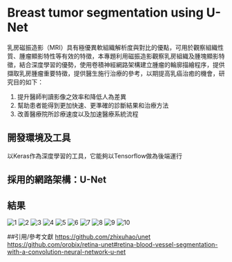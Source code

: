 # Breast tumor segmentation using U-Net
乳房磁振造影（MRI）具有極優異軟組織解析度與對比的優點，可用於觀察組織性質、腫瘤顯影特性等有效的特徵，本專題利用磁振造影觀察乳房組織及腫塊顯影特徵，結合深度學習的優勢，使用卷積神經網路架構建立腫瘤的輪廓描繪程序，提供擷取乳房腫瘤重要特徵，提供醫生施行治療的參考，以期提高乳癌治癒的機會，研究目的如下：

1.	提升醫師判讀影像之效率和降低人為差異
2.	幫助患者能得到更加快速、更準確的診斷結果和治療方法
3.	改善醫療院所診療速度以及加速醫療系統流程

## 開發環境及工具
以Keras作為深度學習的工具，它能夠以Tensorflow做為後端運行

## 採用的網路架構：U-Net

## 結果
![1](https://github.com/tiffanychang0101/breast-tumor-segmentation/blob/master/breast-tumor-segmentation/tumor_segmentation/150_epoches/testcompare1.png)
![2](https://github.com/tiffanychang0101/breast-tumor-segmentation/blob/master/breast-tumor-segmentation/tumor_segmentation/150_epoches/testcompare2.png)
![3](https://github.com/tiffanychang0101/breast-tumor-segmentation/blob/master/breast-tumor-segmentation/tumor_segmentation/150_epoches/testcompare3.png)
![4](https://github.com/tiffanychang0101/breast-tumor-segmentation/blob/master/breast-tumor-segmentation/tumor_segmentation/150_epoches/testcompare4.png)
![5](https://github.com/tiffanychang0101/breast-tumor-segmentation/blob/master/breast-tumor-segmentation/tumor_segmentation/150_epoches/testcompare5.png)
![6](https://github.com/tiffanychang0101/breast-tumor-segmentation/blob/master/breast-tumor-segmentation/tumor_segmentation/150_epoches/testcompare6.png)
![7](https://github.com/tiffanychang0101/breast-tumor-segmentation/blob/master/breast-tumor-segmentation/tumor_segmentation/150_epoches/testcompare7.png)
![8](https://github.com/tiffanychang0101/breast-tumor-segmentation/blob/master/breast-tumor-segmentation/tumor_segmentation/150_epoches/testcompare8.png)
![9](https://github.com/tiffanychang0101/breast-tumor-segmentation/blob/master/breast-tumor-segmentation/tumor_segmentation/150_epoches/testcompare9.png)
![10](https://github.com/tiffanychang0101/breast-tumor-segmentation/blob/master/breast-tumor-segmentation/tumor_segmentation/150_epoches/testcompare10.png)

##引用/參考文獻
https://github.com/zhixuhao/unet
https://github.com/orobix/retina-unet#retina-blood-vessel-segmentation-with-a-convolution-neural-network-u-net
